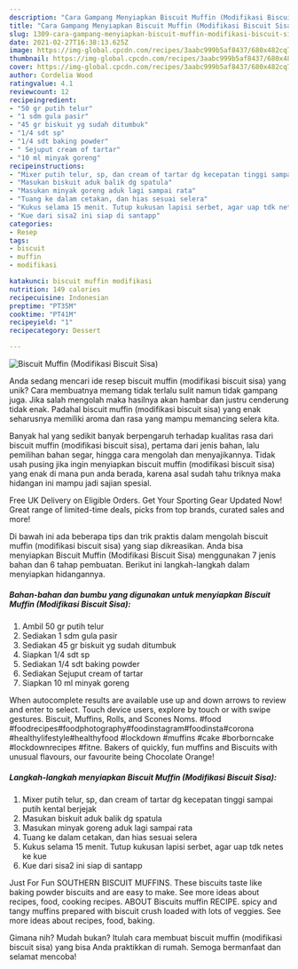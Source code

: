 ```yaml
---
description: "Cara Gampang Menyiapkan Biscuit Muffin (Modifikasi Biscuit Sisa) Anti Gagal"
title: "Cara Gampang Menyiapkan Biscuit Muffin (Modifikasi Biscuit Sisa) Anti Gagal"
slug: 1309-cara-gampang-menyiapkan-biscuit-muffin-modifikasi-biscuit-sisa-anti-gagal
date: 2021-02-27T16:38:13.625Z
image: https://img-global.cpcdn.com/recipes/3aabc999b5af8437/680x482cq70/biscuit-muffin-modifikasi-biscuit-sisa-foto-resep-utama.jpg
thumbnail: https://img-global.cpcdn.com/recipes/3aabc999b5af8437/680x482cq70/biscuit-muffin-modifikasi-biscuit-sisa-foto-resep-utama.jpg
cover: https://img-global.cpcdn.com/recipes/3aabc999b5af8437/680x482cq70/biscuit-muffin-modifikasi-biscuit-sisa-foto-resep-utama.jpg
author: Cordelia Wood
ratingvalue: 4.1
reviewcount: 12
recipeingredient:
- "50 gr putih telur"
- "1 sdm gula pasir"
- "45 gr biskuit yg sudah ditumbuk"
- "1/4 sdt sp"
- "1/4 sdt baking powder"
- " Sejuput cream of tartar"
- "10 ml minyak goreng"
recipeinstructions:
- "Mixer putih telur, sp, dan cream of tartar dg kecepatan tinggi sampai putih kental berjejak"
- "Masukan biskuit aduk balik dg spatula"
- "Masukan minyak goreng aduk lagi sampai rata"
- "Tuang ke dalam cetakan, dan hias sesuai selera"
- "Kukus selama 15 menit. Tutup kukusan lapisi serbet, agar uap tdk netes ke kue"
- "Kue dari sisa2 ini siap di santapp"
categories:
- Resep
tags:
- biscuit
- muffin
- modifikasi

katakunci: biscuit muffin modifikasi 
nutrition: 149 calories
recipecuisine: Indonesian
preptime: "PT35M"
cooktime: "PT41M"
recipeyield: "1"
recipecategory: Dessert

---
```



![Biscuit Muffin (Modifikasi Biscuit Sisa)](https://img-global.cpcdn.com/recipes/3aabc999b5af8437/680x482cq70/biscuit-muffin-modifikasi-biscuit-sisa-foto-resep-utama.jpg)

Anda sedang mencari ide resep biscuit muffin (modifikasi biscuit sisa) yang unik? Cara membuatnya memang tidak terlalu sulit namun tidak gampang juga. Jika salah mengolah maka hasilnya akan hambar dan justru cenderung tidak enak. Padahal biscuit muffin (modifikasi biscuit sisa) yang enak seharusnya memiliki aroma dan rasa yang mampu memancing selera kita.

Banyak hal yang sedikit banyak berpengaruh terhadap kualitas rasa dari biscuit muffin (modifikasi biscuit sisa), pertama dari jenis bahan, lalu pemilihan bahan segar, hingga cara mengolah dan menyajikannya. Tidak usah pusing jika ingin menyiapkan biscuit muffin (modifikasi biscuit sisa) yang enak di mana pun anda berada, karena asal sudah tahu triknya maka hidangan ini mampu jadi sajian spesial.

Free UK Delivery on Eligible Orders. Get Your Sporting Gear Updated Now! Great range of limited-time deals, picks from top brands, curated sales and more!


Di bawah ini ada beberapa tips dan trik praktis dalam mengolah biscuit muffin (modifikasi biscuit sisa) yang siap dikreasikan. Anda bisa menyiapkan Biscuit Muffin (Modifikasi Biscuit Sisa) menggunakan 7 jenis bahan dan 6 tahap pembuatan. Berikut ini langkah-langkah dalam menyiapkan hidangannya.

<!--inarticleads1-->

##### Bahan-bahan dan bumbu yang digunakan untuk menyiapkan Biscuit Muffin (Modifikasi Biscuit Sisa):

1. Ambil 50 gr putih telur
1. Sediakan 1 sdm gula pasir
1. Sediakan 45 gr biskuit yg sudah ditumbuk
1. Siapkan 1/4 sdt sp
1. Sediakan 1/4 sdt baking powder
1. Sediakan  Sejuput cream of tartar
1. Siapkan 10 ml minyak goreng


When autocomplete results are available use up and down arrows to review and enter to select. Touch device users, explore by touch or with swipe gestures. Biscuit, Muffins, Rolls, and Scones Noms. #food #foodrecipes#foodphotography#foodinstagram#foodinsta#corona #healthylifestyle#healthyfood #lockdown #muffins #cake #borborncake #lockdownrecipes #fitne. Bakers of quickly, fun muffins and Biscuits with unusual flavours, our favourite being Chocolate Orange! 

<!--inarticleads2-->

##### Langkah-langkah menyiapkan Biscuit Muffin (Modifikasi Biscuit Sisa):

1. Mixer putih telur, sp, dan cream of tartar dg kecepatan tinggi sampai putih kental berjejak
1. Masukan biskuit aduk balik dg spatula
1. Masukan minyak goreng aduk lagi sampai rata
1. Tuang ke dalam cetakan, dan hias sesuai selera
1. Kukus selama 15 menit. Tutup kukusan lapisi serbet, agar uap tdk netes ke kue
1. Kue dari sisa2 ini siap di santapp


Just For Fun SOUTHERN BISCUIT MUFFINS. These biscuits taste like baking powder biscuits and are easy to make. See more ideas about recipes, food, cooking recipes. ABOUT Biscuits muffin RECIPE. spicy and tangy muffins prepared with biscuit crush loaded with lots of veggies. See more ideas about recipes, food, baking. 

Gimana nih? Mudah bukan? Itulah cara membuat biscuit muffin (modifikasi biscuit sisa) yang bisa Anda praktikkan di rumah. Semoga bermanfaat dan selamat mencoba!
